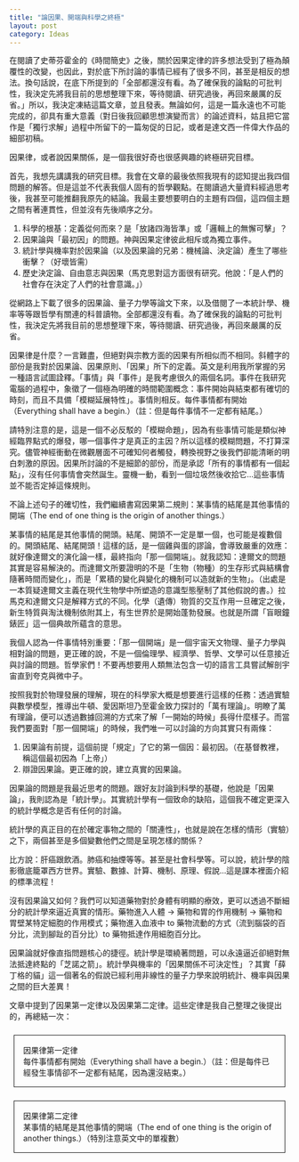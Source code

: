 ```yaml
---
title: "論因果、開端與科學之終極"
layout: post
category: Ideas
---
```


在閱讀了史蒂芬霍金的《時間簡史》之後，關於因果定律的許多想法受到了極為顛覆性的改變，也因此，對於底下所討論的事情已經有了很多不同，甚至是相反的想法。換句話說，在底下所提到的「全部都還沒有看。為了確保我的論點的可批判性，我決定先將我目前的思想整理下來，等待閱讀、研究過後，再回來嚴厲的反省。」所以，我決定凍結這篇文章，並且發表。無論如何，這是一篇永遠也不可能完成的，卻具有重大意義（對日後我回顧思想演變而言）的論述資料，姑且把它當作是「獨行求解」過程中所留下的一篇匆促的日記，或者是達文西一件偉大作品的細部初稿。

因果律，或者說因果關係，是一個我很好奇也很感興趣的終極研究目標。

首先，我想先講講我的研究目標。我會在文章的最後依照我現有的認知提出我四個問題的解答。但是這並不代表我個人固有的哲學觀點。在閱讀過大量資料經過思考後，我甚至可能推翻我原先的結論。我最主要想要明白的主題有四個，這四個主題之間有著連貫性，但並沒有先後順序之分。

1. 科學的根基：定義從何而來？是「放諸四海皆準」或「邏輯上的無懈可擊」？
2. 因果論與「最初因」的問題。神與因果定律彼此相斥或為獨立事件。
3. 統計學與機率對於因果論（以及因果論的兄弟：機械論、決定論）產生了哪些衝擊？（好壞皆需）
4. 歷史決定論、自由意志與因果（馬克思對這方面很有研究。他說：「是人們的社會存在決定了人們的社會意識。」）

從網路上下載了很多的因果論、量子力學等論文下來，以及借閱了一本統計學、機率等等跟哲學有關連的科普讀物。全部都還沒有看。為了確保我的論點的可批判性，我決定先將我目前的思想整理下來，等待閱讀、研究過後，再回來嚴厲的反省。

因果律是什麼？一言難盡，但絕對與宗教方面的因果有所相似而不相同。斜體字的部份是我對於因果論、因果原則、「因果」所下的定義。英文是利用我所掌握的另一種語言試圖詮釋。「事情」與「事件」是我考慮很久的兩個名詞。事件在我研究電腦的過程中，象徵了一個極為明確的時間範圍概念：事件開始與結束都有確切的時刻，而且不具備「模糊延展特性」。事情則相反。每件事情都有開始（Everything shall have a begin.）（註：但是每件事情不一定都有結尾。）

請特別注意的是，這是一個不必反駁的「模糊命題」，因為有些事情可能是類似神經臨界點式的爆發，哪一個事件才是真正的主因？所以這樣的模糊問題，不打算深究。儘管神經衝動在微觀層面不可確知何者觸發，轉換視野之後我們卻能清晰的明白刺激的原因。因果所討論的不是細節的部份，而是承認「所有的事情都有一個起點」，沒有任何事情會突然誕生。靈機一動，看到一個垃圾然後收拾它...這些事情並不能否定掉這條規則。

不論上述句子的確切性，我們繼續書寫因果第二規則：某事情的結尾是其他事情的開端（The end of one thing is the origin of another things.）

某事情的結尾是其他事情的開頭。結尾、開頭不一定是單一個，也可能是複數個的。開頭結尾、結尾開頭！這樣的話，是一個雞與蛋的謬論，會導致嚴重的效應：就好像達爾文的演化論一樣，最終指向「那一個開端」。就我認知：達爾文的問題其實是容易解決的。而達爾文所要證明的不是「生物（物種）的生存形式與結構會隨著時間而變化」，而是「累積的變化與變化的機制可以造就新的生物」。（出處是一本質疑達爾文主義在現代生物學中所塑造的意識型態壓制了其他假說的書。）拉馬克和達爾文只是解釋方式的不同。化學（遺傳）物質的交互作用一旦確定之後，新生特質與淘汰機制依附其上，有生世界於是開始蓬勃發展。也就是所謂「盲眼鐘錶匠」這一個典故所蘊含的意思。

我個人認為一件事情特別重要：「那一個開端」是一個宇宙天文物理、量子力學與相對論的問題，更正確的說，不是一個倫理學、經濟學、哲學、文學可以任意接近與討論的問題。哲學家們！不要再想要用人類無法包含一切的語言工具嘗試解剖宇宙直到夸克與微中子。

按照我對於物理發展的理解，現在的科學家大概是想要進行這樣的任務：透過實驗與數學模型，推導出牛頓、愛因斯坦乃至霍金致力探討的「萬有理論」。明瞭了萬有理論，便可以透過數據回溯的方式來了解「一開始的時候」長得什麼樣子。而當我們要面對「那一個開端」的時候，我們唯一可以討論的方向其實只有兩條：

1. 因果論有前提，這個前提「規定」了它的第一個因：最初因。（在基督教裡，稱這個最初因為「上帝」）
2. 辯證因果論。更正確的說，建立真實的因果論。

因果論的問題是我最近思考的問題。跟好友討論到科學的基礎，他說是「因果論」，我則認為是「統計學」。其實統計學有一個致命的缺陷，這個我不確定更深入的統計學概念是否有任何的討論。

統計學的真正目的在於確定事物之間的「關連性」，也就是說在怎樣的情形（實驗）之下，兩個甚至是多個變數他們之間是呈現怎樣的關係？

比方說：肝癌跟飲酒。肺癌和抽煙等等。甚至是社會科學等。可以說，統計學的陰影徹底籠罩西方世界。實驗、數據、計算、機制、原理、假說...這是課本裡面介紹的標準流程！

沒有因果論又如何？我們可以知道藥物對於身體有明顯的療效，更可以透過不斷細分的統計學來逼近真實的情形。藥物進入人體 → 藥物和胃的作用機制 → 藥物和胃壁某特定細胞的作用模式；藥物進入血液中 to 藥物流動的方式（流到腦袋的百分比，流到腳趾的百分比）to 藥物抵達作用細胞百分比。

因果論就好像直指問題核心的捷徑。統計學是環繞著問題，可以永遠逼近卻絕對無法抵達終點的「芝諾之箭」。統計學與機率的「因果關係不可決定性」？其實「薛丁格的貓」這一個著名的假說已經利用非線性的量子力學來說明統計、機率與因果之間的巨大差異！

文章中提到了因果第一定律以及因果第二定律。這些定律是我自己整理之後提出的，再總結一次：

<style>
.border {
  margin: 1.5rem 0.5rem;
  border: 1px solid;
  display: block;
  padding: 1rem 1rem;
}
</style>

<p class="border">因果律第一定律<br>每件事情都有開始（Everything shall have a begin.）（註：但是每件已經發生事情卻不一定都有結尾，因為還沒結束。）</p>

<p class="border">因果律第二定律<br>某事情的結尾是其他事情的開端（The end of one thing is the origin of another things.）（特別注意英文中的單複數）</p>
